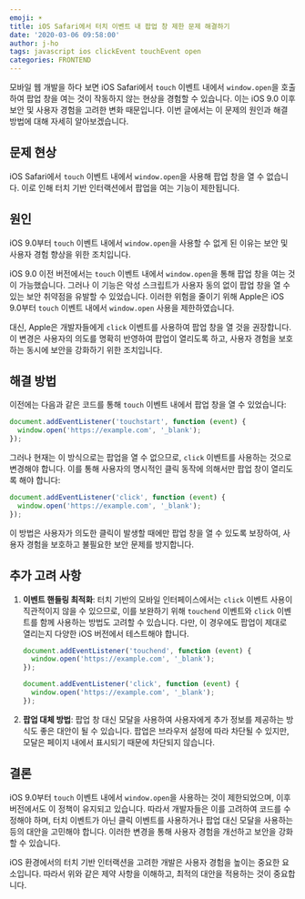 ```yaml
---
emoji: ☀️
title: iOS Safari에서 터치 이벤트 내 팝업 창 제한 문제 해결하기
date: '2020-03-06 09:58:00'
author: j-ho
tags: javascript ios clickEvent touchEvent open
categories: FRONTEND
---
```


모바일 웹 개발을 하다 보면 iOS Safari에서 `touch` 이벤트 내에서 `window.open`을 호출하여 팝업 창을 여는 것이 작동하지 않는 현상을 경험할 수 있습니다. 이는 iOS 9.0 이후 보안 및 사용자 경험을 고려한 변화 때문입니다. 이번 글에서는 이 문제의 원인과 해결 방법에 대해 자세히 알아보겠습니다.

## 문제 현상

iOS Safari에서 `touch` 이벤트 내에서 `window.open`을 사용해 팝업 창을 열 수 없습니다. 이로 인해 터치 기반 인터랙션에서 팝업을 여는 기능이 제한됩니다.

## 원인

iOS 9.0부터 `touch` 이벤트 내에서 `window.open`을 사용할 수 없게 된 이유는 보안 및 사용자 경험 향상을 위한 조치입니다.

iOS 9.0 이전 버전에서는 `touch` 이벤트 내에서 `window.open`을 통해 팝업 창을 여는 것이 가능했습니다. 그러나 이 기능은 악성 스크립트가 사용자 동의 없이 팝업 창을 열 수 있는 보안 취약점을 유발할 수 있었습니다. 이러한 위험을 줄이기 위해 Apple은 iOS 9.0부터 `touch` 이벤트 내에서 `window.open` 사용을 제한하였습니다.

대신, Apple은 개발자들에게 `click` 이벤트를 사용하여 팝업 창을 열 것을 권장합니다. 이 변경은 사용자의 의도를 명확히 반영하여 팝업이 열리도록 하고, 사용자 경험을 보호하는 동시에 보안을 강화하기 위한 조치입니다.

## 해결 방법

이전에는 다음과 같은 코드를 통해 `touch` 이벤트 내에서 팝업 창을 열 수 있었습니다:

```javascript
document.addEventListener('touchstart', function (event) {
  window.open('https://example.com', '_blank');
});
```

그러나 현재는 이 방식으로는 팝업을 열 수 없으므로, `click` 이벤트를 사용하는 것으로 변경해야 합니다. 이를 통해 사용자의 명시적인 클릭 동작에 의해서만 팝업 창이 열리도록 해야 합니다:

```javascript
document.addEventListener('click', function (event) {
  window.open('https://example.com', '_blank');
});
```

이 방법은 사용자가 의도한 클릭이 발생할 때에만 팝업 창을 열 수 있도록 보장하여, 사용자 경험을 보호하고 불필요한 보안 문제를 방지합니다.

## 추가 고려 사항

1. **이벤트 핸들링 최적화**: 터치 기반의 모바일 인터페이스에서는 `click` 이벤트 사용이 직관적이지 않을 수 있으므로, 이를 보완하기 위해 `touchend` 이벤트와 `click` 이벤트를 함께 사용하는 방법도 고려할 수 있습니다. 다만, 이 경우에도 팝업이 제대로 열리는지 다양한 iOS 버전에서 테스트해야 합니다.

   ```javascript
   document.addEventListener('touchend', function (event) {
     window.open('https://example.com', '_blank');
   });

   document.addEventListener('click', function (event) {
     window.open('https://example.com', '_blank');
   });
   ```

2. **팝업 대체 방법**: 팝업 창 대신 모달을 사용하여 사용자에게 추가 정보를 제공하는 방식도 좋은 대안이 될 수 있습니다. 팝업은 브라우저 설정에 따라 차단될 수 있지만, 모달은 페이지 내에서 표시되기 때문에 차단되지 않습니다.

## 결론

iOS 9.0부터 `touch` 이벤트 내에서 `window.open`을 사용하는 것이 제한되었으며, 이후 버전에서도 이 정책이 유지되고 있습니다. 따라서 개발자들은 이를 고려하여 코드를 수정해야 하며, 터치 이벤트가 아닌 클릭 이벤트를 사용하거나 팝업 대신 모달을 사용하는 등의 대안을 고민해야 합니다. 이러한 변경을 통해 사용자 경험을 개선하고 보안을 강화할 수 있습니다.

iOS 환경에서의 터치 기반 인터랙션을 고려한 개발은 사용자 경험을 높이는 중요한 요소입니다. 따라서 위와 같은 제약 사항을 이해하고, 최적의 대안을 적용하는 것이 중요합니다.

```toc

```
